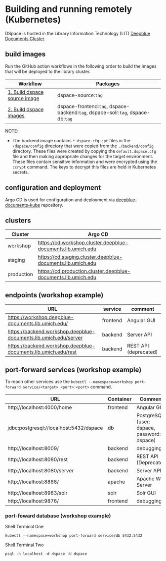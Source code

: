 # Building and running remotely (Kubernetes)

DSpace is hosted in the Library Information Technology (LIT) [Deepblue Documents Cluster](https://mlit.atlassian.net/l/cp/W410v0c7).
## build images
Run the GitHub action workflows in the following order to build the images that will be deployed to the library cluster.

| Workflow                                                                                                                     | Packages                                                                        |
|------------------------------------------------------------------------------------------------------------------------------|---------------------------------------------------------------------------------|
| [1. Build dspace source image](https://github.com/mlibrary/dspace-containerization/actions/workflows/build-source-image.yml) | dspace-source:`tag`                                                             |
| [2. Build dspace images](https://github.com/mlibrary/dspace-containerization/actions/workflows/build-dspace-images.yml)      | dspace-frontend:`tag`, dspace-backend:`tag`, dspace-solr:`tag`, dspace-db:`tag` |

NOTE: 
* The backend image contains `*.dspace.cfg.cpt` files in the `/dspace/config` directory that were copied from the `./backend/config` directory. These files were created by copying the `default.dspace.cfg` file and then making appropriate changes for the target environment. These files contain sensitive information and were encrypted using the `ccrypt` command. The keys to decrypt this files are held in Kubernetes secrets. 
## configuration and deployment
Argo CD is used for configuration and deployment via [deepblue-documents-kube](https://github.com/mlibrary/deepblue-documents-kube) repository. 

## clusters
| Cluster    | Argo CD                                                        |
|------------|----------------------------------------------------------------|
| workshop   | https://cd.workshop.cluster.deepblue-documents.lib.umich.edu   |
| staging    | https://cd.staging.cluster.deepblue-documents.lib.umich.edu    |
| production | https://cd.production.cluster.deepblue-documents.lib.umich.edu |

## endpoints (workshop example)
| URL                                                                                | service  | comment               |
|------------------------------------------------------------------------------------|----------|-----------------------|
| https://workshop.deepblue-documents.lib.umich.edu/                                 | frontend | Angular GUI           |
| https://backend.workshop.deepblue-documents.lib.umich.edu/server                   | backend  | Server API            |
| https://backend.workshop.deepblue-documents.lib.umich.edu/rest                     | backend  | REST API (deprecated) |

## port-forward services (workshop example)
To reach other services use the `kubectl --namespace=workshop port-forward service/<target> <port>:<port>` command.

| URL                                     | Container | Comments                                     |
|-----------------------------------------|-----------|----------------------------------------------|
| http://localhost:4000/home              | frontend  | Angular GUI                                  |
| jdbc:postgresql://localhost:5432/dspace | db        | PostgreSQL  (user: dspace, password: dspace) |
| http://localhost:8009/                  | backend   | debugging???                                 |
| http://localhost:8080/rest              | backend   | REST API (Deprecated)                        |
| http://localhost:8080/server            | backend   | Server API                                   |
| http://localhost:8888/                  | apache    | Apache Web Server                            |
| http://localhost:8983/solr              | solr      | Solr GUI                                     |
| http://localhost:9876/                  | frontend  | debugging???                                 |

### port-foward database (workshop example)
Shell Terminal One
```shell
kubectl --namespace=workshop port-forward service/db 5432:5432
```
Shell Terminal Two
```shell
psql -h localhost -d dspace -U dspace
```
